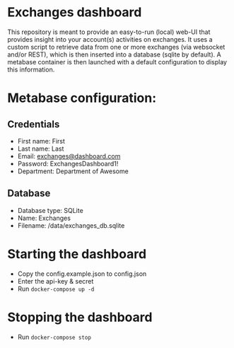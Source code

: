 # Exchanges dashboard

This repository is meant to provide an easy-to-run (local) web-UI that provides insight into your account(s) activities on exchanges. It uses a custom script to retrieve data from one or more exchanges (via websocket and/or REST), which is then inserted into a database (sqlite by default). A metabase container is then launched with a default configuration to display this information.

# Metabase configuration:

## Credentials
* First name: First
* Last name: Last
* Email: exchanges@dashboard.com
* Password: ExchangesDashboard1!
* Department: Department of Awesome

## Database
* Database type: SQLite
* Name: Exchanges
* Filename: /data/exchanges_db.sqlite

# Starting the dashboard

* Copy the config.example.json to config.json
* Enter the api-key & secret
* Run `docker-compose up -d`

# Stopping the dashboard
* Run `docker-compose stop`